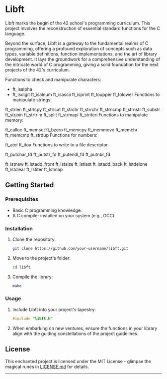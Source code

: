# Libft

Libft marks the begin of the 42 school's programming curriculum. This project involves the reconstruction of essential standard functions for the C language. 

Beyond the surface, Libft is a gateway to the fundamental realms of C programming, offering a profound exploration of concepts such as data types, variable definitions, function implementations, and the art of library development. It lays the groundwork for a comprehensive understanding of the intricate world of C programming, giving a solid foundation for the next projects of the 42's curriculum.

Functions to check and manipulate characters:

- ft_isalpha
- ft_isdigit
ft_isalnum
ft_isascii
ft_isprint
ft_toupper
ft_tolower
Functions to manipulate strings:

ft_strlen
ft_strlcpy
ft_strlcat
ft_strchr
ft_strrchr
ft_strncmp
ft_strnstr
ft_substr
ft_strjoin
ft_strtrim
ft_split
ft_strmapi
ft_striteri
Functions to manipulate memory:

ft_calloc
ft_memset
ft_bzero
ft_memcpy
ft_memmove
ft_memchr
ft_memcmp
ft_strdup
Functions for numbers:

ft_atoi
ft_itoa
Functions to write to a file descriptor

ft_putchar_fd
ft_putstr_fd
ft_putendl_fd
ft_putnbr_fd


ft_lstnew
ft_lstadd_front
ft_lstsize
ft_lstlast
ft_lstadd_back
ft_lstdelone
ft_lstclear
ft_lstiter
ft_lstmap

## Getting Started

### Prerequisites

- Basic C programming knowledge.
- A C compiler installed on your system (e.g., GCC).

### Installation

1. Clone the repository:

    ```bash
    git clone https://github.com/your-username/libft.git
    ```

2. Move to the project's folder:

    ```bash
    cd libft
    ```

3. Compile the library:

    ```bash
    make
    ```

### Usage

1. Include Libft into your project's tapestry:

    ```c
    #include "libft.h"
    ```

2. When embarking on new ventures, ensure the functions in your library align with the guiding constellations of the project guidelines.

## License

This enchanted project is licensed under the MIT License - glimpse the magical runes in [LICENSE.md](LICENSE.md) for details.

---
